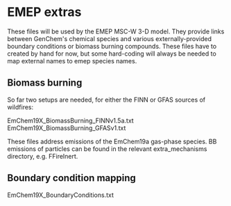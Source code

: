 EMEP extras
===========

These files will be used by the EMEP MSC-W 3-D model. They provide
links between GenChem's chemical species and various externally-provided
boundary conditions or biomass burning compounds. These files have to
created by hand for now, but some hard-coding will always be needed to
map external names to emep species names.

Biomass burning
---------------

So far two setups are needed, for either the FINN or GFAS sources of
wildfires:

EmChem19X_BiomassBurning_FINNv1.5a.txt
EmChem19X_BiomassBurning_GFASv1.txt

These files address emissions of the EmChem19a gas-phase species. BB
emissions of particles can be found in the relevant extra_mechanisms
directory, e.g.  FFireInert.


Boundary condition mapping
--------------------------

EmChem19X_BoundaryConditions.txt
